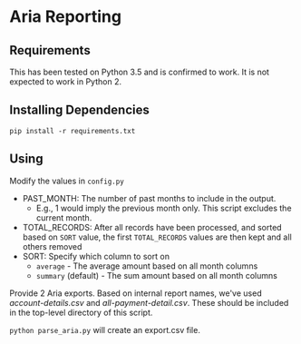 # Aria Reporting

## Requirements

This has been tested on Python 3.5 and is confirmed to work. It
is not expected to work in Python 2.

## Installing Dependencies

`pip install -r requirements.txt`

## Using

Modify the values in `config.py`

+ PAST_MONTH: The number of past months to include in the output.
    + E.g., 1 would imply the previous month only. This script excludes
    the current month.
+ TOTAL_RECORDS: After all records have been processed, and sorted based
on `SORT` value, the first `TOTAL_RECORDS` values are then kept and all
others removed
+ SORT: Specify which column to sort on
    + `average` - The average amount based on all month columns
    + `summary` (default) - The sum amount based on all month columns

Provide 2 Aria exports. Based on internal report names, we've used
*account-details.csv* and *all-payment-detail.csv*. These should be
included in the top-level directory of this script.

`python parse_aria.py` will create an export.csv file.